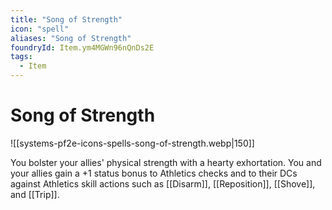 ```yaml
---
title: "Song of Strength"
icon: "spell"
aliases: "Song of Strength"
foundryId: Item.ym4MGWn96nQnDs2E
tags:
  - Item
---
```


# Song of Strength
![[systems-pf2e-icons-spells-song-of-strength.webp|150]]

You bolster your allies' physical strength with a hearty exhortation. You and your allies gain a +1 status bonus to Athletics checks and to their DCs against Athletics skill actions such as [[Disarm]], [[Reposition]], [[Shove]], and [[Trip]].


